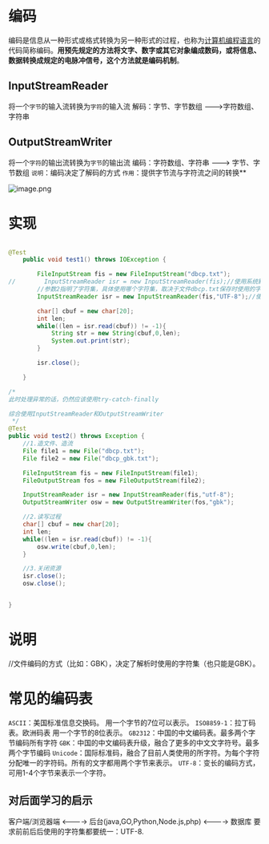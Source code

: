 # 编码
编码是信息从一种形式或格式转换为另一种形式的过程，也称为[计算机编程语言](https://baike.baidu.com/item/%E8%AE%A1%E7%AE%97%E6%9C%BA%E7%BC%96%E7%A8%8B%E8%AF%AD%E8%A8%80/5581937?fromModule=lemma_inlink)的代码简称编码。**用预先规定的方法将文字、数字或其它对象编成数码，或将信息、数据转换成规定的电脉冲信号，这个方法就是编码机制**。
## InputStreamReader
将一个`字节`的输入流转换为`字符`的输入流
解码：字节、字节数组  --->字符数组、字符串
## OutputStreamWriter
将一个`字符`的输出流转换为`字节`的输出流
编码：字符数组、字符串 ---> 字节、字节数组
`说明`：编码决定了解码的方式
`作用`：提供字节流与字符流之间的转换**

![image.png](https://cdn.nlark.com/yuque/0/2022/png/28932072/1655991302605-363cb304-9323-458c-a2d5-958ebed1eb87.png#averageHue=%23fbf1eb&clientId=u421f1414-4178-4&from=paste&height=373&id=u942a80e1&originHeight=373&originWidth=666&originalType=binary&ratio=1&rotation=0&showTitle=false&size=28201&status=done&style=none&taskId=u8e02fb23-394e-44fc-9b12-ac3e8eaa99b&title=&width=666)

# 实现
```java

@Test
    public void test1() throws IOException {

        FileInputStream fis = new FileInputStream("dbcp.txt");
//        InputStreamReader isr = new InputStreamReader(fis);//使用系统默认的字符集
        //参数2指明了字符集，具体使用哪个字符集，取决于文件dbcp.txt保存时使用的字符集
        InputStreamReader isr = new InputStreamReader(fis,"UTF-8");//使用系统默认的字符集

        char[] cbuf = new char[20];
        int len;
        while((len = isr.read(cbuf)) != -1){
            String str = new String(cbuf,0,len);
            System.out.print(str);
        }

        isr.close();

    }

/*
此时处理异常的话，仍然应该使用try-catch-finally

综合使用InputStreamReader和OutputStreamWriter
 */
@Test
public void test2() throws Exception {
    //1.造文件、造流
    File file1 = new File("dbcp.txt");
    File file2 = new File("dbcp_gbk.txt");

    FileInputStream fis = new FileInputStream(file1);
    FileOutputStream fos = new FileOutputStream(file2);

    InputStreamReader isr = new InputStreamReader(fis,"utf-8");
    OutputStreamWriter osw = new OutputStreamWriter(fos,"gbk");

    //2.读写过程
    char[] cbuf = new char[20];
    int len;
    while((len = isr.read(cbuf)) != -1){
        osw.write(cbuf,0,len);
    }

    //3.关闭资源
    isr.close();
    osw.close();


}
```
# 说明
//文件编码的方式（比如：GBK），决定了解析时使用的字符集（也只能是GBK）。
# 常见的编码表
`ASCII`：美国标准信息交换码。
用一个字节的7位可以表示。
`ISO8859-1`：拉丁码表。欧洲码表
用一个字节的8位表示。
`GB2312`：中国的中文编码表。最多两个字节编码所有字符
`GBK`：中国的中文编码表升级，融合了更多的中文文字符号。最多两个字节编码
`Unicode`：国际标准码，融合了目前人类使用的所字符。为每个字符分配唯一的字符码。所有的文字都用两个字节来表示。
`UTF-8`：变长的编码方式，可用1-4个字节来表示一个字符。
## 对后面学习的启示
客户端/浏览器端    <---->  后台(java,GO,Python,Node.js,php)   <----> 数据库
要求前前后后使用的字符集都要统一：UTF-8.

